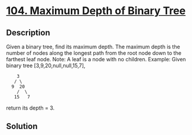 # [104. Maximum Depth of Binary Tree](https://leetcode.com/problems/maximum-depth-of-binary-tree)

## Description

Given a binary tree, find its maximum depth.
The maximum depth is the number of nodes along the longest path from the root node down to the farthest leaf node.
Note: A leaf is a node with no children.
Example:
Given binary tree [3,9,20,null,null,15,7],
```
    3
   / \
  9  20
    /  \
   15   7
```
return its depth = 3.
## Solution

